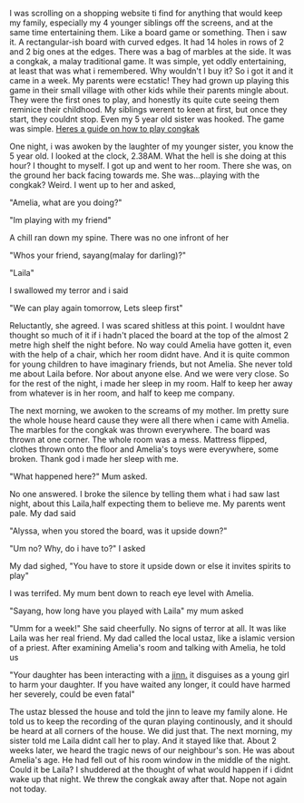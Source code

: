 I was scrolling on a shopping website ti find for anything that would keep my family, especially my 4 younger siblings off the screens, and at the same time entertaining them. Like a board game or something. Then i saw it. A rectangular-ish board with curved edges. It had 14 holes in rows of 2 and 2 big ones at the edges. There was a bag of marbles at the side. It was a congkak, a malay traditional game. It was simple, yet oddly entertaining, at least that was what i remembered. Why wouldn't I buy it? So i got it and it came in a week. 
My parents were ecstatic! They had grown up playing this game in their small village with other kids while their parents mingle about. They were the first ones to play, and honestly its quite cute seeing them reminice their childhood. My siblings werent to keen at first, but once they start, they couldnt stop. Even my 5 year old sister was hooked. The game was simple. [Heres a guide on how to play congkak](https://www.wikihow.com/Play-Congkak)

One night, i was awoken by the laughter of my younger sister, you know the 5 year old. I looked at the clock, 2.38AM. What the hell is she doing at this hour? I thought to myself. I got up and went to her room. There she was, on the ground her back facing towards me. She was...playing with the congkak? Weird. I went up to her and asked,

"Amelia, what are you doing?"

"Im playing with my friend"

A chill ran down my spine. There was no one infront of her

"Whos your friend, sayang(malay for darling)?"

"Laila"

I swallowed my terror and i said

"We can play again tomorrow, Lets sleep first"

Reluctantly, she agreed. I was scared shitless at this point. I wouldnt have thought so much of it if i hadn't placed the board at the top of the almost 2 metre high shelf the night before. No way could Amelia have gotten it, even with the help of a chair, which her room didnt have. And it is quite common for young children to have imaginary friends, but not Amelia. She never told me about Laila before. Nor about anyone else. And we were very close. So for the rest of the night, i made her sleep in my room. Half to keep her away from whatever is in her room, and half to keep me company. 

The next morning, we awoken to the screams of my mother. Im pretty sure the whole house heard cause they were all there when i came with Amelia. The marbles for the congkak was thrown everywhere. The board was thrown at one corner. The whole room was a mess. Mattress flipped, clothes thrown onto the floor and Amelia's toys were everywhere, some broken. Thank god i made her sleep with me.

"What happened here?" Mum asked.

No one answered. I broke the silence by telling them what i had saw last night, about this Laila,half expecting them to believe me. My parents went pale. My dad said

"Alyssa, when you stored the board, was it upside down?"

"Um no? Why, do i have to?" I asked

My dad sighed, "You have to store it upside down or else it invites spirits to play"

I was terrifed. My mum bent down to reach eye level with Amelia.

"Sayang, how long have you played with Laila" my mum asked

"Umm for a week!" She said cheerfully. No signs of terror at all. It was like Laila was her real friend. My dad called the local ustaz, like a islamic version of a priest. After examining Amelia's room and talking with Amelia, he told us

"Your daughter has been interacting with a [jinn.](https://en.m.wikipedia.org/wiki/Jinn) it disguises as a young girl  to harm your daughter. If you have waited any longer, it could have harmed her severely, could be even fatal"

The ustaz blessed the house and told the jinn to leave my family alone. He told us to keep the recording of the quran playing continously, and it should be heard at all corners of the house. We did just that. The next morning, my sister told me Laila didnt call her to play. And it stayed like that. About 2 weeks later, we heard the tragic news of our neighbour's son. He was about Amelia's age. He had fell out of his room window in the middle of the night. Could it be Laila? I shuddered at the thought of what would happen if i didnt wake up that night. We threw the congkak away after that. Nope not again not today.